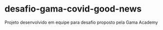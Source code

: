 # desafio-gama-covid-good-news
Projeto desenvolvido em equipe para desafio proposto pela Gama Academy 
